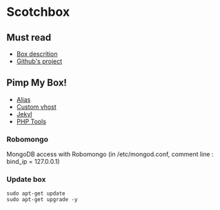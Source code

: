 # Scotchbox

## Must read

* [Box descrition](https://box.scotch.io/)
* [Github's project](https://github.com/scotch-io/scotch-box)

## Pimp My Box!

* [Alias](pimpMyBox/alias.md)
* [Custom vhost](pimpMyBox/custom-vhost.md)
* [Jekyl](pimpMyBox/custom-vhost.md)
* [PHP Tools](pimpMyBox/phpTools.md)

### Robomongo

MongoDB access with Robomongo (in /etc/mongod.conf, comment line : bind_ip = 127.0.0.1)

### Update box

```
sudo apt-get update
sudo apt-get upgrade -y
```
